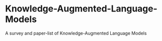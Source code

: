 # Knowledge-Augmented-Language-Models
A survey and paper-list of Knowledge-Augmented Language Models
